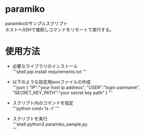 # paramiko
paramikoのサンプルスクリプト  
ホストへSSHで接続しコマンドをリモートで実行する。  

# 使用方法  
- 必要なライブラリのインストール  
'''shell
pip install requirements.txt
'''  
  
- 以下のような設定用jsonファイルの作成  
'''json
{
    "IP":"your host ip address",
    "USER":"login username",
    "SECRET_KEY_PATH":"your secret key path"
}
'''  
  
- スクリプト内のコマンドを指定  
'''python
cmd='ls -l'
'''  
  
- スクリプトを実行  
'''shell
python3 paramiko_sample.py  
'''  
